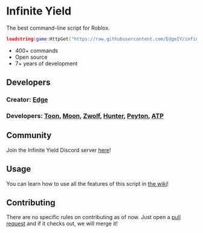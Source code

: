 # Infinite Yield 
The best command-line script for Roblox. 

```lua
loadstring(game:HttpGet("https://raw.githubusercontent.com/EdgeIY/infiniteyield/master/source"))()
```

 - 400+ commands
 - Open source
 - 7+ years of development

## Developers

### Creator: [Edge](https://github.com/EdgeIY)
### Developers: [Toon](https://github.com/Toon-arch), [Moon](https://github.com/LorekeeperZinnia), [Zwolf](https://github.com/luatsuki), [Hunter](https://github.com/tooslzy), [Peyton](https://github.com/peyton2465), [ATP](https://github.com/ionizedparticle)

## Community
Join the Infinite Yield Discord server [here](https://discord.gg/78ZuWSq)!

## Usage
You can learn how to use all the features of this script in [the wiki](https://github.com/EdgeIY/infiniteyield/wiki)!

## Contributing
There are no specific rules on contributing as of now. Just open a [pull request](https://github.com/EdgeIY/infiniteyield/pulls) and if it checks out, we will merge it!
